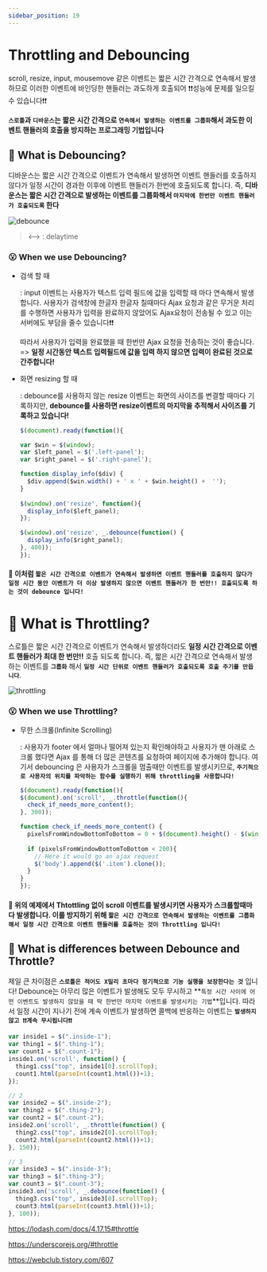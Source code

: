 ```yaml
---
sidebar_position: 19
---
```


# Throttling and Debouncing



scroll, resize, input, mousemove 같은 이벤트는 짧은 시간 간격으로 연속해서 발생하므로 이러한 이벤트에 바인딩한 핸들러는 과도하게 호출되어 ❗❗성능에 문제를 일으킬 수 있습니다❗❗



**`스로틀`과 `디바운스`는 짧은 시간 간격으로 `연속해서 발생하는 이벤트를 그룹화`해서 과도한 이벤트 핸들러의 호출을 방지하는 프로그래밍 기법입니다**



## 🤔 What is Debouncing?



디바운스는 짧은 시간 간격으로 이벤트가 연속해서 발생하면 이벤트 핸들러를 호출하지 않다가 일정 시간이 경과한 이후에 이벤트 핸들러가 한번에 호출되도록 합니다. 즉, **디바운스는 짧은 시간 간격으로 발생하는 이벤트를 그룹화해서 `마지막에 한번만 이벤트 핸들러가 호출되도록` 한다**



![debounce](https://user-images.githubusercontent.com/75834421/120897999-0225e800-c664-11eb-8ee9-2d1348c15858.png)

> <--> : delaytime



### 😮 When we use Debouncing?



- 검색 할 때

    : input 이벤트는 사용자가 텍스트 입력 필드에 값을 입력할 때 마다 연속해서 발생합니다. 사용자가 검색창에 한글자 한글자 칠때마다 Ajax 요청과 같은 무거운 처리를 수행하면 사용자가 입력을 완료하지 않았어도 Ajax요청이 전송될 수 있고 이는 서버에도 부담을 줄수 있습니다❗❗ 
    
    따라서 사용자가 입력을 완료했을 때 한번만 Ajax 요청을 전송하는 것이 좋습니다.  => **일정 시간동안 텍스트 입력필드에 값을 입력 하지 않으면 입력이 완료된 것으로 간주합니다!**



- 화면 resizing 할 때

    : debounce를 사용하지 않는 resize 이벤트는 화면의 사이즈를 변결할 때마다 기록하지만, **debounce를 사용하면 resize이벤트의 마지막을 추적해서 사이즈를 기록하고 있습니다!**

    ```js
    $(document).ready(function(){
  
    var $win = $(window);
    var $left_panel = $('.left-panel');
    var $right_panel = $('.right-panel');
    
    function display_info($div) {
      $div.append($win.width() + ' x ' + $win.height() +  '');
    }
                  
    $(window).on('resize', function(){
      display_info($left_panel);
    });
    
    $(window).on('resize', _.debounce(function() {
      display_info($right_panel);
    }, 400));
    });
    ```



#### 📝 이처럼 **`짧은 시간 간격으로 이벤트가 연속해서 발생하면 이벤트 핸들러를 호출하지 않다가 일정 시간 동안 이벤트가 더 이상 발생하지 않으면 이벤트 핸들러가 한 번만!! 호출되도록 하는 것이 debounce 입니다!`** 




# 🤔 What is Throttling?



스로틀은 짧은 시간 간격으로 이벤트가 연속해서 발생하더라도 **일정 시간 간격으로 이벤트 핸들러가 최대 한 번만!!** 호출 되도록 합니다. 즉, 짧은 시간 간격으로 연속해서 발생하는 이벤트를 **`그룹화`** 해서 **`일정 시간 단위로 이벤트 핸들러가 호출되도록 호출 주기를 만듭니다`**.



![throttling](https://user-images.githubusercontent.com/75834421/120898042-339eb380-c664-11eb-83cb-d10f80163308.png)



### 😮 When we use Throttling?



- 무한 스크롤(Infinite Scrolling) 

    : 사용자가 footer 에서 얼마나 떨어져 있는지 확인해야하고 사용자가 맨 아래로 스크롤 했다면 Ajax 를 통해 더 많은 콘텐츠를 요청하여 페이지에 추가해야 합니다. 여기서 debouncing 은 사용자가 스크롤을 멈출때만 이벤트를 발생시키므로, **`주기적으로 사용자의 위치를 파악하는 함수를 실행하기 위해 throttling을 사용합니다!`**

    ```js
    $(document).ready(function(){
    $(document).on('scroll', _.throttle(function(){
      check_if_needs_more_content();
    }, 300));
  
    function check_if_needs_more_content() {     
      pixelsFromWindowBottomToBottom = 0 + $(document).height() - $(window).scrollTop() -$(window).height();
      
      if (pixelsFromWindowBottomToBottom < 200){
        // Here it would go an ajax request
        $('body').append($('.item').clone()); 
      }
    }
    });
    ```



#### 📝 위의 예제에서 Thtottling 없이 scroll 이벤트를 발생시키면 사용자가 스크롤할때마다 발생합니다. 이를 방지하기 위해 **`짧은 시간 간격으로 연속해서 발생하는 이벤트를 그룹화해서 일정 시간 간격으로 이벤트 핸들러를 호출하는 것이 Throttling 입니다!`**



## 🤔 What is differences between Debounce and Throttle?



제일 큰 차이점은 **`스로틀은 적어도 X밀리 초마다 정기적으로 기능 실행을 보장한다는 것`** 입니다! Debounce는 아무리 많은 이벤트가 발생해도 모두 무시하고 **`특정 시간 사이에 어떤 이벤트도 발생하지 않았을 때 딱 한번만 마지막 이벤트를 발생시키는 기법`**입니다. 따라서 일정 시간이 지나기 전에 계속 이벤트가 발생하면 콜백에 반응하는 이벤트는 **`발생하지 않고 ❗❗계속 무시됩니다❗❗`**

```js
var inside1 = $(".inside-1");
var thing1 = $(".thing-1");
var count1 = $(".count-1");
inside1.on('scroll', function() {
  thing1.css("top", inside1[0].scrollTop);
  count1.html(parseInt(count1.html())+1);
});

// 2 
var inside2 = $(".inside-2");
var thing2 = $(".thing-2");
var count2 = $(".count-2");
inside2.on('scroll', _.throttle(function() {
  thing2.css("top", inside2[0].scrollTop); 
  count2.html(parseInt(count2.html())+1);
}, 150));

// 3
var inside3 = $(".inside-3");
var thing3 = $(".thing-3");
var count3 = $(".count-3");
inside3.on('scroll', _.debounce(function() {
  thing3.css("top", inside3[0].scrollTop);
  count3.html(parseInt(count3.html())+1);
}, 100));
```

https://lodash.com/docs/4.17.15#throttle

https://underscorejs.org/#throttle

https://webclub.tistory.com/607